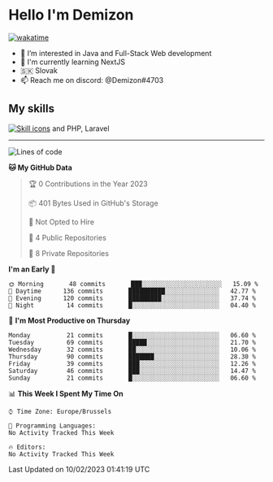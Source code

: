 # Hello I'm Demizon
[![wakatime](https://wakatime.com/badge/user/6ad1949f-d6d7-44f9-9eee-c35e54cc499b.svg)](https://wakatime.com/@6ad1949f-d6d7-44f9-9eee-c35e54cc499b)
- 👀 I’m interested in Java and Full-Stack Web development
- 🌱 I'm currently learning NextJS
- 🇸🇰 Slovak
- 📫 Reach me on discord: @Demizon#4703

## My skills
[![Skill icons](https://skillicons.dev/icons?i=java,js,ts,html,css,react,py,git,docker,linux,mysql,mongo&theme=dark)](https://github.com/Demizon3433) and PHP, Laravel

---

<!--START_SECTION:waka-->
![Lines of code](https://img.shields.io/badge/From%20Hello%20World%20I%27ve%20Written-44%20Thousand%20lines%20of%20code-blue)

**🐱 My GitHub Data** 

> 🏆 0 Contributions in the Year 2023
 > 
> 📦 401 Bytes Used in GitHub's Storage 
 > 
> 🚫 Not Opted to Hire
 > 
> 📜 4 Public Repositories 
 > 
> 🔑 8 Private Repositories  
 > 
**I'm an Early 🐤** 

```text
🌞 Morning       48 commits       ███░░░░░░░░░░░░░░░░░░░░░░   15.09 % 
🌆 Daytime      136 commits       ██████████░░░░░░░░░░░░░░░   42.77 % 
🌃 Evening      120 commits       █████████░░░░░░░░░░░░░░░░   37.74 % 
🌙 Night         14 commits       █░░░░░░░░░░░░░░░░░░░░░░░░   04.40 % 

```
📅 **I'm Most Productive on Thursday** 

```text
Monday          21 commits       █░░░░░░░░░░░░░░░░░░░░░░░░   06.60 % 
Tuesday         69 commits       █████░░░░░░░░░░░░░░░░░░░░   21.70 % 
Wednesday       32 commits       ██░░░░░░░░░░░░░░░░░░░░░░░   10.06 % 
Thursday        90 commits       ███████░░░░░░░░░░░░░░░░░░   28.30 % 
Friday          39 commits       ███░░░░░░░░░░░░░░░░░░░░░░   12.26 % 
Saturday        46 commits       ███░░░░░░░░░░░░░░░░░░░░░░   14.47 % 
Sunday          21 commits       █░░░░░░░░░░░░░░░░░░░░░░░░   06.60 % 

```


📊 **This Week I Spent My Time On** 

```text
⌚︎ Time Zone: Europe/Brussels

💬 Programming Languages: 
No Activity Tracked This Week

🔥 Editors: 
No Activity Tracked This Week

```


 Last Updated on 10/02/2023 01:41:19 UTC
<!--END_SECTION:waka-->
